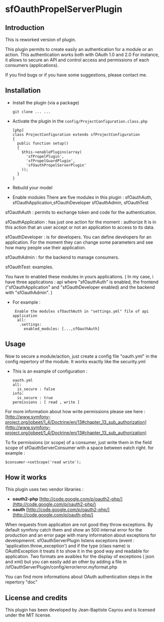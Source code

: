 # sfOauthPropelServerPlugin

## Introduction

This is reworked version of plugin.

This plugin permits to create easily an authentication for a module or an action. This authentication works both with OAuth 1.0 and 2.0
For instance, it allows to secure an API and control access and permissions of each consumers (applications).

If you find bugs or if you have some suggestions, please contact me.

## Installation

  * Install the plugin (via a package)

        git clone ... ...

  * Activate the plugin in the `config/ProjectConfiguration.class.php`
  
        [php]
        class ProjectConfiguration extends sfProjectConfiguration
        {
          public function setup()
          {
            $this->enablePlugins(array(
              'sfPropelPlugin',
              'sfPropelGuardPlugin',
              'sfOauthPropelServerPlugin'
            ));
          }
        }
  * Rebuild your model


  * Enable modules
There are five modules in this plugin : sfOauthAuth, sfOauthApplication,sfOauthDeveloper sfOauthAdmin, sfOauthTest

sfOauthAuth : permits to exchange token and code for the authentication.

sfOauthApplication : has just one action for the moment : authorize
 It is in this action that an user accept or not an application to access to its data.

sfOauthDeveloper : is for developers. You can define developers for an application. For the moment they can change some parameters and see how many people use their application.

sfOauthAdmin : for the backend to manage consumers.

sfOauthTest: examples.


You have to enabled these modules in yours applications.
( In my case, i have three applications :  api where "sfOauthAuth" is enabled, the frontend ("sfOauthApplication" and "sfOauthDeveloper enabled) and the backend with "sfOauthAdmin". )

  * For example :

         Enable the modules sfOauthAuth in "settings.yml" file of api application
          all:
           .settings:
             enabled_modules: [...,sfOauthAuth]

## Usage
Now to secure a module/action, just create a config file "oauth.yml" in the config repertory of the module.
It works exactly like the security.yml

  * This is an example of configuration :

        oauth.yml
        all:
          is_secure : false
        info:
          is_secure : true
        permissions : [ read , write ]

For more information about how write permissions please see here : [http://www.symfony-project.org/jobeet/1_4/Doctrine/en/13#chapter_13_sub_authorization](http://www.symfony-project.org/jobeet/1_4/Doctrine/en/13#chapter_13_sub_authorization)

To fix permissions (or scope) of a consumer, just write them in the field scope of sfOauthServerConsumer with a space between eatch right.
for example : 

  `$consumer->setScope('read write');`


## How it works 


This plugin uses two vendor libraries :

  * **oauth2-php** [http://code.google.com/p/oauth2-php/](http://code.google.com/p/oauth2-php/)
  * **oauth** [http://code.google.com/p/oauth2-php/](http://code.google.com/p/oauth-php/)
  
  
When requests from application are not good they throw exceptions. By default symfony catch them and show an 500 internal error for the production and an error page with many information about exceptions for developmennt.
sfOauthServerPlugin listens exceptions (event : 'application.throw_exception') and if the type (class name) is OAuthException it treats it to show it in the good way and readable for application.
Two formats are avaibles for the display of exceptions ( json and xml) but you can easily add an other by adding a file in /sfOauthServerPlugin/config/error/error.myformat.php


You can find more informations about OAuth authentication steps in the repertory "doc"

## License and credits

This plugin has been developed by Jean-Baptiste Cayrou and is licensed under the MIT license.
